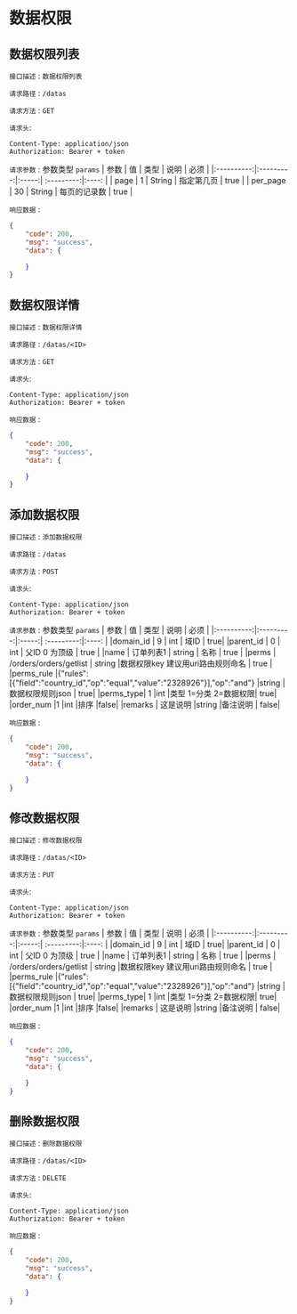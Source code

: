 # 数据权限

## 数据权限列表

`接口描述` : `数据权限列表`

`请求路径` :  `/datas`

`请求方法` :  `GET`

`请求头`: 
```
Content-Type: application/json
Authorization: Bearer + token 
```

`请求参数` : 参数类型 `params`
| 参数        | 值           | 类型  | 说明 | 必须 | 
|:----------:|:---------:|:-----:|  :---------:|:----: |
| page   | 1      | String | 指定第几页 |  true |
| per_page   | 30      | String | 每页的记录数 |  true |

`响应数据` : 
```json
{
    "code": 200,
    "msg": "success",
    "data": {

    }
}
```
## 数据权限详情


`接口描述` : `数据权限详情`

`请求路径` :  `/datas/<ID>`

`请求方法` :  `GET`

`请求头`: 
```
Content-Type: application/json
Authorization: Bearer + token 
```

`响应数据` : 
```json
{
    "code": 200,
    "msg": "success",
    "data": {

    }
}
```
## 添加数据权限


`接口描述` : `添加数据权限`

`请求路径` :  `/datas`

`请求方法` :  `POST`

`请求头`: 
```
Content-Type: application/json
Authorization: Bearer + token 
```

`请求参数` : 参数类型 `params`
| 参数        | 值           | 类型  | 说明 | 必须 | 
|:----------:|:---------:|:-----:|  :---------:|:----: |
|domain_id | 9 | int | 域ID | true|
|parent_id | 0 | int | 父ID 0 为顶级 | true |
|name | 订单列表1 | string | 名称 | true  |
|perms | /orders/orders/getlist | string |数据权限key 建议用uri路由规则命名 | true |
|perms_rule |{"rules":[{"field":"country_id","op":"equal","value":"2328926"}],"op":"and"} |string | 数据权限规则json | true|
|perms_type| 1 |int |类型 1=分类 2=数据权限| true|
|order_num |1 |int |排序 |false|
|remarks | 这是说明 |string |备注说明 | false|

`响应数据` : 
```json
{
    "code": 200,
    "msg": "success",
    "data": {

    }
}
```
## 修改数据权限


`接口描述` : `修改数据权限`

`请求路径` :  `/datas/<ID>`

`请求方法` :  `PUT`

`请求头`: 
```
Content-Type: application/json
Authorization: Bearer + token 
```

`请求参数` : 参数类型 `params`
| 参数        | 值           | 类型  | 说明 | 必须 | 
|:----------:|:---------:|:-----:|  :---------:|:----: |
|domain_id | 9 | int | 域ID | true|
|parent_id | 0 | int | 父ID 0 为顶级 | true |
|name | 订单列表1 | string | 名称 | true  |
|perms | /orders/orders/getlist | string |数据权限key 建议用uri路由规则命名 | true |
|perms_rule |{"rules":[{"field":"country_id","op":"equal","value":"2328926"}],"op":"and"} |string | 数据权限规则json | true|
|perms_type| 1 |int |类型 1=分类 2=数据权限| true|
|order_num |1 |int |排序 |false|
|remarks | 这是说明 |string |备注说明 | false|


`响应数据` : 
```json
{
    "code": 200,
    "msg": "success",
    "data": {

    }
}
```
## 删除数据权限

`接口描述` : `删除数据权限`

`请求路径` :  `/datas/<ID>`

`请求方法` :  `DELETE`

`请求头`: 
```
Content-Type: application/json
Authorization: Bearer + token 
```

`响应数据` : 
```json
{
    "code": 200,
    "msg": "success",
    "data": {

    }
}
```